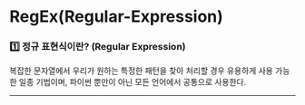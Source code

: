 # RegEx(Regular-Expression)

<h3> 1️⃣ 정규 표현식이란? (Regular Expression) </h3>
 복잡한 문자열에서 우리가 원하는 특정한 패턴을 찾아 처리할 경우 유용하게 사용 가능한 일종 기법이며, 파이썬 뿐만이 아닌 모든 언어에서 공통으로 사용한다.
<hr>

